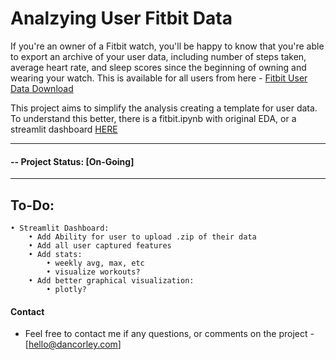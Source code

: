 # Analzying User Fitbit Data

If you're an owner of a Fitbit watch, you'll be happy to know that you're able to export an archive of your user data, including number of steps taken, average heart rate, and sleep scores since the beginning of owning and wearing your watch. This is available for all users from here - [Fitbit User Data Download](https://www.fitbit.com/settings/data/export)

This project aims to simplify the analysis creating a template for user data. To understand this better, there is a fitbit.ipynb with original EDA, or a streamlit dashboard [HERE](https://fitbit-analyzer.herokuapp.com/)

__________
#### -- Project Status: [On-Going]
__________

## To-Do:
    • Streamlit Dashboard:
    	• Add Ability for user to upload .zip of their data
    	• Add all user captured features
    	• Add stats:
    		• weekly avg, max, etc
    		• visualize workouts?
    	• Add better graphical visualization:
    		• plotly?


#### Contact
* Feel free to contact me if any questions, or comments on the project - [hello@dancorley.com]